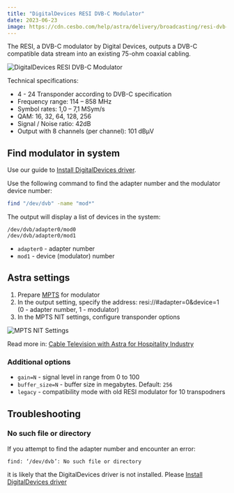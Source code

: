 ```yaml
---
title: "DigitalDevices RESI DVB-C Modulator"
date: 2023-06-23
image: https://cdn.cesbo.com/help/astra/delivery/broadcasting/resi-dvb-c-modulator/resi.png
---
```


The RESI, a DVB-C modulator by Digital Devices, outputs a DVB-C compatible data stream into an existing 75-ohm coaxial cabling.

![DigitalDevices RESI DVB-C Modulator](https://cdn.cesbo.com/help/astra/delivery/broadcasting/resi-dvb-c-modulator/resi.png)

Technical specifications:

- 4 - 24 Transponder according to DVB-C specification
- Frequency range: 114 – 858 MHz
- Symbol rates: 1,0 – 7,1 MSym/s
- QAM: 16, 32, 64, 128, 256
- Signal / Noise ratio: 42dB
- Output with 8 channels (per channel): 101 dBµV

## Find modulator in system

Use our guide to [Install DigitalDevices driver](/misc/tools-and-utilities/dvb/dd-driver).

Use the following command to find the adapter number and the modulator device number:

```sh
find "/dev/dvb" -name "mod*"
```

The output will display a list of devices in the system:

```
/dev/dvb/adapter0/mod0
/dev/dvb/adapter0/mod1
```

- `adapter0` - adapter number
- `mod1` - device (modulator) number

## Astra settings

1. Prepare [MPTS](/astra/delivery/broadcasting/mpts-settings) for modulator
2. In the output setting, specify the address: resi://#adapter=0&device=1 (0 - adapter number, 1 - modulator)
3. In the MPTS NIT settings, configure transponder options

![MPTS NIT Settings](https://cdn.cesbo.com/help/astra/delivery/broadcasting/resi-dvb-c-modulator/mpts-nit.png)

Read more in: [Cable Television with Astra for Hospitality Industry](/astra/getting-started/use-cases/cable-television-with-astra-for-hospitality-industry)

### Additional options

- `gain=N` - signal level in range from 0 to 100
- `buffer_size=N` - buffer size in megabytes. Default: `256`
- `legacy` - compatibility mode with old RESI modulator for 10 transpodners

## Troubleshooting

### No such file or directory

If you attempt to find the adapter number and encounter an error:

```
find: ‘/dev/dvb’: No such file or directory
```

it is likely that the DigitalDevices driver is not installed. Please [Install DigitalDevices driver](/misc/tools-and-utilities/dvb/dd-driver)
